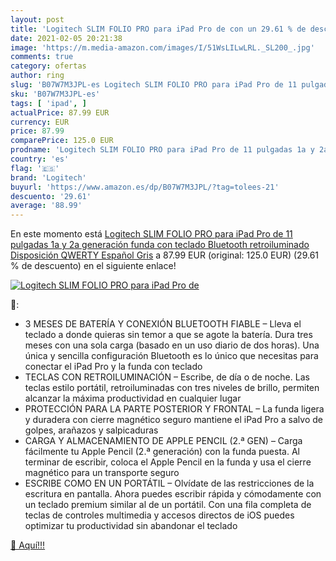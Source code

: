 ```yaml
---
layout: post
title: 'Logitech SLIM FOLIO PRO para iPad Pro de con un 29.61 % de descuento'
date: 2021-02-05 20:21:38
image: 'https://m.media-amazon.com/images/I/51WsLILwLRL._SL200_.jpg'
comments: true
category: ofertas
author: ring
slug: 'B07W7M3JPL-es Logitech SLIM FOLIO PRO para iPad Pro de 11 pulgadas 1a y...'
sku: 'B07W7M3JPL-es'
tags: [ 'ipad', ]
actualPrice: 87.99 EUR
currency: EUR
price: 87.99
comparePrice: 125.0 EUR
prodname: 'Logitech SLIM FOLIO PRO para iPad Pro de 11 pulgadas 1a y 2a generación  funda con teclado Bluetooth retroiluminado  Disposición QWERTY Español  Gris'
country: 'es'
flag: '🇪🇸'
brand: 'Logitech'
buyurl: 'https://www.amazon.es/dp/B07W7M3JPL/?tag=tolees-21'
descuento: '29.61'
average: '88.99'
---
```


En este momento está [Logitech SLIM FOLIO PRO para iPad Pro de 11 pulgadas 1a y 2a generación  funda con teclado Bluetooth retroiluminado  Disposición QWERTY Español  Gris](https://www.amazon.es/dp/B07W7M3JPL/?tag=tolees-21) a 87.99 EUR (original: 125.0 EUR) (29.61 %  de descuento) en el siguiente enlace!

[![Logitech SLIM FOLIO PRO para iPad Pro de](https://m.media-amazon.com/images/I/51WsLILwLRL._SL200_.jpg)](https://www.amazon.es/dp/B07W7M3JPL/?tag=tolees-21)

🔎:

- 3 MESES DE BATERÍA Y CONEXIÓN BLUETOOTH FIABLE – Lleva el teclado a donde quieras sin temor a que se agote la batería. Dura tres meses con una sola carga (basado en un uso diario de dos horas). Una única y sencilla configuración Bluetooth es lo único que necesitas para conectar el iPad Pro y la funda con teclado
- TECLAS CON RETROILUMINACIÓN – Escribe, de día o de noche. Las teclas estilo portátil, retroiluminadas con tres niveles de brillo, permiten alcanzar la máxima productividad en cualquier lugar
- PROTECCIÓN PARA LA PARTE POSTERIOR Y FRONTAL – La funda ligera y duradera con cierre magnético seguro mantiene el iPad Pro a salvo de golpes, arañazos y salpicaduras
- CARGA Y ALMACENAMIENTO DE APPLE PENCIL (2.ª GEN) – Carga fácilmente tu Apple Pencil (2.ª generación) con la funda puesta. Al terminar de escribir, coloca el Apple Pencil en la funda y usa el cierre magnético para un transporte seguro
- ESCRIBE COMO EN UN PORTÁTIL – Olvídate de las restricciones de la escritura en pantalla. Ahora puedes escribir rápida y cómodamente con un teclado premium similar al de un portátil. Con una fila completa de teclas de controles multimedia y accesos directos de iOS puedes optimizar tu productividad sin abandonar el teclado

[🛒 Aquí!!!](https://www.amazon.es/dp/B07W7M3JPL/?tag=tolees-21)
